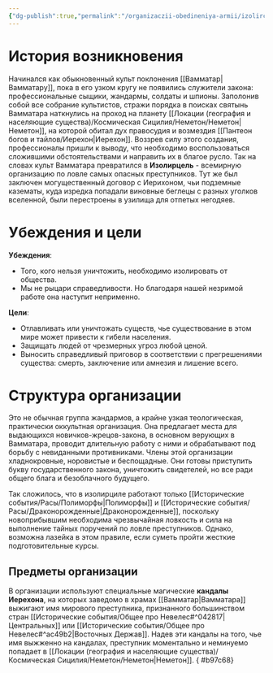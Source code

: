 ```yaml
---
{"dg-publish":true,"permalink":"/organizaczii-obedineniya-armii/izolirczel/","dgPassFrontmatter":true}
---
```


# История возникновения

Начинался как обыкновенный культ поклонения [[Вамматар\|Вамматару]], пока в его узком кругу не появились служители закона: профессиональные сыщики, жандармы, солдаты и шпионы. Заполонив собой все собрание культистов, стражи порядка в поисках святынь Вамматара наткнулись на проход на планету [[Локации (география и населяющие существа)/Космическая Сицилия/Неметон/Неметон\|Неметон]], на которой обитал дух правосудия и возмездия [[Пантеон богов и тайлов/Иерехон\|Иерехон]]. Воззрев силу этого создания, профессионалы пришли к выводу, что необходимо воспользоваться сложившими обстоятельствами и направить их в благое русло. Так на словах культ Вамматара превратился в **Изолирцель** - всемирную организацию по ловле самых опасных преступников. Тут же был заключен могущественный договор с Иерихоном, чьи подземные казематы, куда изредка попадали виновные беглецы с разных уголков вселенной, были перестроены в узилища для отпетых негодяев.

# Убеждения и цели

**Убеждения**: 
- Того, кого нельзя уничтожить, необходимо изолировать от общества.
- Мы не рыцари справедливости. Но благодаря нашей незримой работе она наступит неприменно.

**Цели**: 
- Отлавливать или уничтожать существ, чье существование в этом мире может привести к гибели населения.
- Защищать людей от чрезмерных угроз любой ценой.
- Выносить справедливый приговор в соответствии с прегрешениями существа: смерть, заключение или амнезия и лишение всего.


# Структура организации

Это не обычная группа жандармов, а крайне узкая теологическая, практически оккультная организация. Она предлагает места для выдающихся новичков-жрецов-закона, в основном верующих в Вамматара, проводит длительную работу с ними и обрабатывают под борьбу с невиданными противниками. 
Члены этой организации хладнокровные, норовистые и беспощадные. Они готовы приступить букву государственного закона, уничтожить свидетелей, но все ради общего блага и безоблачного будущего. 

Так сложилось, что в изолирциле работают только [[Исторические события/Расы/Полиморфы\|Полиморфы]] и [[Исторические события/Расы/Драконорожденные\|Драконорожденные]], поскольку новоприбывшим необходима чрезвычайная ловкость и сила на выполнение тайных поручений по ловле преступников. Однако, возможна лазейка в этом правиле, если суметь пройти жесткие подготовительные курсы.

## Предметы организации

В организации используют специальные магические **кандалы Иерехона**, на которых заведомо в храмах [[Вамматар\|Вамматара]] выжигают имя мирового преступника, признанного большинством стран [[Исторические события/Общее про Невелес#^042817\|Центральных]] или [[Исторические события/Общее про Невелес#^ac49b2\|Восточных Держав]].
Надев эти кандалы на того, чье имя выжженно на кандалах, преступник моментально и неминуемо попадает в [[Локации (география и населяющие существа)/Космическая Сицилия/Неметон/Неметон\|Неметон]].
{ #b97c68}
